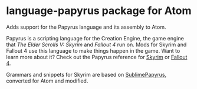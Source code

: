 # language-papyrus package for Atom

Adds support for the Papyrus language and its assembly to Atom.

Papyrus is a scripting language for the Creation Engine, the game engine that *The Elder Scrolls V: Skyrim* and *Fallout 4* run on.
Mods for Skyrim and Fallout 4 use this language to make things happen in the game.
Want to learn more about it?
Check out the Papyrus reference for [Skyrim](http://www.creationkit.com/index.php?title=Category:Papyrus) or [Fallout 4](http://www.creationkit.com/fallout4/index.php?title=Category:Papyrus).

Grammars and snippets for Skyrim are based on [SublimePapyrus](https://github.com/Kapiainen/SublimePapyrus), converted for Atom and modified.
